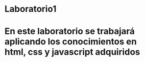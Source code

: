# Laboratorio1
# En este laboratorio se trabajará aplicando los conocimientos en html, css y javascript adquiridos
